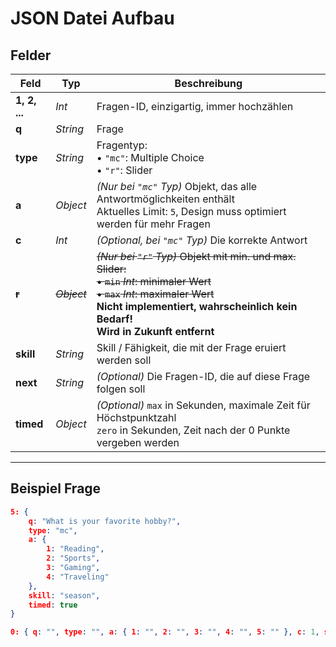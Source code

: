 # JSON Datei Aufbau

## Felder

| Feld         | Typ         | Beschreibung                                                                                   |
|--------------|-------------|-----------------------------------------------------------------------------------------------|
| **1, 2, ...** | *Int*      | Fragen-ID, einzigartig, immer hochzählen                                                     |
| **q**        | *String*    | Frage                                                                                        |
| **type**     | *String*    | Fragentyp:<br>• `"mc"`: Multiple Choice<br>• `"r"`: Slider                                   |
| **a**        | *Object*    | *(Nur bei `"mc"` Typ)* Objekt, das alle Antwortmöglichkeiten enthält <br> Aktuelles Limit: `5`, Design muss optimiert werden für mehr Fragen                         |
| **c**        | *Int*       | *(Optional, bei `"mc"` Typ)* Die korrekte Antwort                                            |
| ~~**r**~~        | ~~*Object*~~    | ~~*(Nur bei `"r"` Typ)* Objekt mit min. und max. Slider:<br>• `min` *Int*: minimaler Wert<br>• `max` *Int*: maximaler Wert~~  <br>**Nicht implementiert, wahrscheinlich kein Bedarf! <br> Wird in Zukunft entfernt**|
| **skill**    | *String*    | Skill / Fähigkeit, die mit der Frage eruiert werden soll                                     |
| **next**     | *String*    | *(Optional)* Die Fragen-ID, die auf diese Frage folgen soll                                  |
| **timed**    | *Object*   | *(Optional)* `max` in Sekunden, maximale Zeit für Höchstpunktzahl <br> `zero` in Sekunden, Zeit nach der 0 Punkte vergeben werden|

---

## Beispiel Frage

```json
5: {
    q: "What is your favorite hobby?",
    type: "mc",
    a: {
        1: "Reading",
        2: "Sports",
        3: "Gaming",
        4: "Traveling"
    },
    skill: "season",
    timed: true
}

0: { q: "", type: "", a: { 1: "", 2: "", 3: "", 4: "", 5: "" }, c: 1, skill: "", next:"", timed: {max: , zero: }}
```
